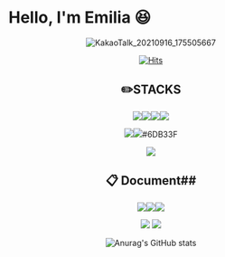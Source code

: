 
# Hello, I'm Emilia :laughing:

<div align="center">
 
![KakaoTalk_20210916_175505667](https://user-images.githubusercontent.com/90817754/133583733-c138fcf7-5987-4a91-acfb-bea5add41e1b.gif)

[![Hits](https://hits.seeyoufarm.com/api/count/incr/badge.svg?url=https%3A%2F%2Fgithub.com%2Fmiteum&count_bg=%23FF6793&title_bg=%23FBCFCF&icon=&icon_color=%23D5D5D5&title=hits&edge_flat=false)](https://hits.miteum.com)

 
## ✏️STACKS ##

<img src="https://img.shields.io/badge/Adobe Illustrator-FF9A00?style=for-the-badge&logo=Adobe Illustrator&logoColor=white"><img src="https://img.shields.io/badge/Adobe Photoshop-31A8FF?style=for-the-badge&logo=Adobe Photoshop&logoColor=white"><img src="https://img.shields.io/badge/HTML5-E34F26?style=for-the-badge&logo=HTML5&logoColor=white"><img src="https://img.shields.io/badge/CSS3-1572B6?style=for-the-badge&logo=CSS3&logoColor=white"><br>

<img src="https://img.shields.io/badge/Java-007396?style=for-the-badge&logo=Java&logoColor=white"><img src="https://img.shields.io/badge/MySQL-4479A1?style=for-the-badge&logo=MySQL&logoColor=white">#6DB33F

<img src="https://img.shields.io/badge/Spring Boot-6DB33F?style=for-the-badge&logo=MySQL&logoColor=white">

## 📋 Document##
 
<img src="https://img.shields.io/badge/Microsoft PowerPoint-B7472A?style=for-the-badge&logo=Microsoft PowerPoint&logoColor=white"><img src="https://img.shields.io/badge/Microsoft Excel-217346?style=for-the-badge&logo=Microsoft Excel&logoColor=white"><img src="https://img.shields.io/badge/Microsoft Word-2B579A?style=for-the-badge&logo=Microsoft Word&logoColor=white">

<img src="https://img.shields.io/badge/Notion-000000?style=for-the-badge&logo=Notion&logoColor=white">
 
<img src="https://img.shields.io/badge/Adobe Illustrator-FF9A00?style=for-the-badge&logo=Adobe Illustrator&logoColor=white">


![Anurag's GitHub stats](https://github-readme-stats.vercel.app/api?username=miteum&&show_icons=true&theme=dracula)

 
 
</div>
